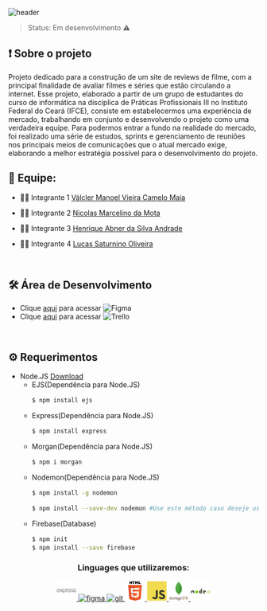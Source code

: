 ![header](https://user-images.githubusercontent.com/91897674/228363467-10983bce-ca02-486c-9f39-9c2b8b4e8a68.png)


> Status: Em desenvolvimento  ⚠️
## ❗ Sobre o projeto
  Projeto dedicado para a construção de um site de reviews de filme, com a principal finalidade de avaliar filmes e séries que estão circulando a internet. Esse projeto, elaborado a partir de um grupo de estudantes do curso de informática na disciplica de Práticas Profissionais III no Instituto Federal do Ceará (IFCE), consiste em estabelecermos uma experiência de mercado, trabalhando em conjunto e desenvolvendo o projeto como uma verdadeira equipe. Para podermos  entrar a fundo na realidade do mercado, foi realizado uma série de estudos, sprints e gerenciamento de reuniões nos principais meios de comunicações que o atual mercado exige, elaborando a melhor estratégia possível para o desenvolvimento do projeto.
  
  ## 🔎 Equipe: 

- 👨‍💻 Integrante 1 [Válcler Manoel Vieira Camelo Maia](https://github.com/Valcler-Manoel)

- 👨‍💻 Integrante 2 [Nicolas Marcelino da Mota](https://github.com/nicolasmarcelino)

- 👨‍💻 Integrante 3 [Henrique Abner da Silva Andrade](https://github.com/HenriqueAbn)

- 👨‍💻 Integrante 4 [Lucas Saturnino Oliveira](https://github.com/lsaturnino)
<br>
</p>

## 🛠️ Área de Desenvolvimento
- Clique [aqui](https://www.figma.com/file/NH4tDjcj27sxHNojMFFhhF/Cin%C3%A9?t=zo4GY85MBwohJJbV-1) para acessar ![Figma](https://img.shields.io/badge/-Figma-2E333D?style=flat&logo=figma)
- Clique [aqui](https://www.figma.com/file/NH4tDjcj27sxHNojMFFhhF/Cin%C3%A9?t=zo4GY85MBwohJJbV-1) para acessar ![Trello](https://img.shields.io/badge/-Trello-2E333D?style=flat&logo=trello)

<br>

## ⚙️ Requerimentos
- Node.JS
    [Download](https://nodejs.org/pt-br/download)
   - EJS(Dependência para Node.JS)
      ```sh
      $ npm install ejs
      ```
  - Express(Dependência para Node.JS)
      ```sh
      $ npm install express
      ```
  - Morgan(Dependência para Node.JS)
      ```sh
      $ npm i morgan
      ```
  - Nodemon(Dependência para Node.JS)
      ```sh
      $ npm install -g nodemon
      ```
      ```sh
      $ npm install --save-dev nodemon #Use este método caso deseje usar como development dependency
      ```
  - Firebase(Database)
    ```sh
    $ npm init
    $ npm install --save firebase
    ```

<h3 align="center">Linguages que utilizaremos:</h3>
<p align="center"> <a href="https://expressjs.com" target="_blank" rel="noreferrer"> <img src="https://raw.githubusercontent.com/devicons/devicon/master/icons/express/express-original-wordmark.svg" alt="express" width="40" height="40"/> </a> <a href="https://www.figma.com/" target="_blank" rel="noreferrer"> <img src="https://www.vectorlogo.zone/logos/figma/figma-icon.svg" alt="figma" width="40" height="40"/> </a> <a href="https://git-scm.com/" target="_blank" rel="noreferrer"> <img src="https://www.vectorlogo.zone/logos/git-scm/git-scm-icon.svg" alt="git" width="40" height="40"/> </a> <a href="https://www.w3.org/html/" target="_blank" rel="noreferrer"> <img src="https://raw.githubusercontent.com/devicons/devicon/master/icons/html5/html5-original-wordmark.svg" alt="html5" width="40" height="40"/> </a> <a href="https://developer.mozilla.org/en-US/docs/Web/JavaScript" target="_blank" rel="noreferrer"> <img src="https://raw.githubusercontent.com/devicons/devicon/master/icons/javascript/javascript-original.svg" alt="javascript" width="40" height="40"/> </a> <a href="https://www.mongodb.com/" target="_blank" rel="noreferrer"> <img src="https://raw.githubusercontent.com/devicons/devicon/master/icons/mongodb/mongodb-original-wordmark.svg" alt="mongodb" width="40" height="40"/> </a> <a href="https://nodejs.org" target="_blank" rel="noreferrer"> <img src="https://raw.githubusercontent.com/devicons/devicon/master/icons/nodejs/nodejs-original-wordmark.svg" alt="nodejs" width="40" height="40"/> </a> </p>


